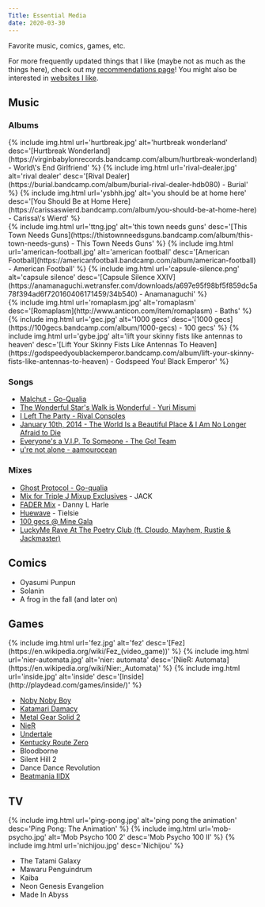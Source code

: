```yaml
---
Title: Essential Media
date: 2020-03-30
---
```


Favorite music, comics, games, etc.

<!-- convert x.jpg -resize 256x\> x.jpg -->

For more frequently updated things that I like (maybe not as much as the things here), check out my [recommendations page](/recommendations)! You might also be interested in [websites I like](/posts/sites-i-like).

## Music

### Albums

<div class="img-block">
  {% include img.html url='hurtbreak.jpg' alt='hurtbreak wonderland' desc='[Hurtbreak Wonderland](https://virginbabylonrecords.bandcamp.com/album/hurtbreak-wonderland) - World\'s End Girlfriend' %}
  {% include img.html url='rival-dealer.jpg' alt='rival dealer' desc='[Rival Dealer](https://burial.bandcamp.com/album/burial-rival-dealer-hdb080) - Burial' %}
  {% include img.html url='ysbhh.jpg' alt='you should be at home here' desc='[You Should Be at Home Here](https://carissaswierd.bandcamp.com/album/you-should-be-at-home-here) - Carissa\'s Wierd' %}
</div>
<div class="img-block">
  {% include img.html url='ttng.jpg' alt='this town needs guns' desc='[This Town Needs Guns](https://thistownneedsguns.bandcamp.com/album/this-town-needs-guns) - This Town Needs Guns' %}
  {% include img.html url='american-football.jpg' alt='american football' desc='[American Football](https://americanfootball.bandcamp.com/album/american-football) - American Football' %}
  {% include img.html url='capsule-silence.png' alt='capsule silence' desc='[Capsule Silence XXIV](https://anamanaguchi.wetransfer.com/downloads/a697e95f98bf5f859dc5a78f394ad6f720160406171459/34b540) - Anamanaguchi' %}
</div>
<div class="img-block">
  {% include img.html url='romaplasm.jpg' alt='romaplasm' desc='[Romaplasm](http://www.anticon.com/item/romaplasm) - Baths' %}
  {% include img.html url='gec.jpg' alt='1000 gecs' desc='[1000 gecs](https://100gecs.bandcamp.com/album/1000-gecs) - 100 gecs' %}
  {% include img.html url='gybe.jpg' alt='lift your skinny fists like antennas to heaven' desc='[Lift Your Skinny Fists Like Antennas To Heaven](https://godspeedyoublackemperor.bandcamp.com/album/lift-your-skinny-fists-like-antennas-to-heaven) - Godspeed You! Black Emperor' %}
</div>

### Songs

- [Malchut - Go-Qualia](https://www.youtube.com/watch?v=XFVGZSDa4A4)
- [The Wonderful Star's Walk is Wonderful - Yuri Misumi](https://www.youtube.com/watch?v=5w9fOAG5Xz8)
- [I Left The Party - Rival Consoles](https://soundcloud.com/erasedtapes/rival-consoles-i-left-the)
- [January 10th, 2014 - The World Is a Beautiful Place & I Am No Longer Afraid to Die](https://www.youtube.com/watch?v=pAh2FeE92jo)
- [Everyone's a V.I.P. To Someone - The Go! Team](https://thegoteam.bandcamp.com/track/everyones-a-v-i-p-to-someone)
- [u're not alone - aamourocean](https://soundcloud.com/nitecorp/aamourocean-ure-not-alone)

### Mixes

- [Ghost Protocol - Go-qualia](/assets/other/GHOST%20PROTOCOL.mp3)
- [Mix for Triple J Mixup Exclusives](https://soundcloud.com/nonstoppop/mix-for-triple-j) - JACK
- [FADER Mix](https://soundcloud.com/fadermedia/fader-mix-danny-l-harle) - Danny L Harle
- [Huewave](https://www.youtube.com/watch?v=xrMhzJqMd7U) - Tielsie
- [100 gecs @ Mine Gala](https://soundcloud.com/ilovefragglerock/100-gecs-mine-gala-set)
- [LuckyMe Rave At The Poetry Club (ft. Cloudo, Mayhem, Rustie & Jackmaster)](https://soundcloud.com/platform/luckyme-rave-at-the-poetry-club-ft-cloudo-mayhem-rustie-jackmaster)

## Comics

- Oyasumi Punpun
- Solanin
- A frog in the fall (and later on)

## Games

<div class="img-block">
  {% include img.html url='fez.jpg' alt='fez' desc='[Fez](https://en.wikipedia.org/wiki/Fez_(video_game))' %}
  {% include img.html url='nier-automata.jpg' alt='nier: automata' desc='[NieR: Automata](https://en.wikipedia.org/wiki/Nier:_Automata)' %}
  {% include img.html url='inside.jpg' alt='inside' desc='[Inside](http://playdead.com/games/inside/)' %}
</div>

- [Noby Noby Boy](https://en.wikipedia.org/wiki/Noby_Noby_Boy)
- [Katamari Damacy](https://en.wikipedia.org/wiki/Katamari_Damacy)
- [Metal Gear Solid 2](https://en.wikipedia.org/wiki/Metal_Gear_Solid_2:_Sons_of_Liberty)
- [NieR](https://en.wikipedia.org/wiki/Nier_%28video_game%29)
- [Undertale](https://undertale.com/)
- [Kentucky Route Zero](http://kentuckyroutezero.com/)
- Bloodborne
- Silent Hill 2
- Dance Dance Revolution
- [Beatmania IIDX](https://remywiki.com/What_is_beatmania_IIDX)

## TV

<div class="img-block">
  {% include img.html url='ping-pong.jpg' alt='ping pong the animation' desc='Ping Pong: The Animation' %}
  {% include img.html url='mob-psycho.jpg' alt='Mob Psycho 100 2' desc='Mob Psycho 100 II' %}
  {% include img.html url='nichijou.jpg' desc='Nichijou' %}
</div>

- The Tatami Galaxy
- Mawaru Penguindrum
- Kaiba
- Neon Genesis Evangelion
- Made In Abyss
